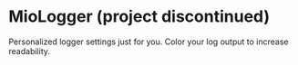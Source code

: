 MioLogger (project discontinued)
=========

Personalized logger settings just for you. Color your log output to increase readability.
